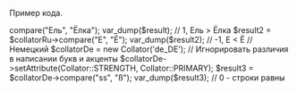 Пример кода.

<?php

$collatorRu = new Collator('ru_RU');
$result = $collatorRu->compare("Ель", "Ёлка");
var_dump($result); // 1, Ель > Ёлка

$result2 = $collatorRu->compare("Е", "Ё");
var_dump($result2); // -1, Е < Ё

// Немецкий
$collatorDe = new Collator('de_DE');
// Игнорировать различия в написании букв и акценты
$collatorDe->setAttribute(Collator::STRENGTH, Collator::PRIMARY);
$result3 = $collatorDe->compare("ss", "ß");
var_dump($result3); // 0 - строки равны
